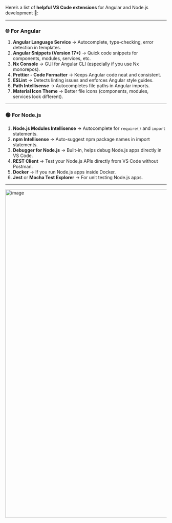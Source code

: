 Here’s a list of **helpful VS Code extensions** for Angular and Node.js development 🚀:

---

### 🌐 For Angular

1. **Angular Language Service** → Autocomplete, type-checking, error detection in templates.
2. **Angular Snippets (Version 17+)** → Quick code snippets for components, modules, services, etc.
3. **Nx Console** → GUI for Angular CLI (especially if you use Nx monorepos).
4. **Prettier - Code Formatter** → Keeps Angular code neat and consistent.
5. **ESLint** → Detects linting issues and enforces Angular style guides.
6. **Path Intellisense** → Autocompletes file paths in Angular imports.
7. **Material Icon Theme** → Better file icons (components, modules, services look different).

---

### 🟢 For Node.js

1. **Node.js Modules Intellisense** → Autocomplete for `require()` and `import` statements.
2. **npm Intellisense** → Auto-suggest npm package names in import statements.
3. **Debugger for Node.js** → Built-in, helps debug Node.js apps directly in VS Code.
4. **REST Client** → Test your Node.js APIs directly from VS Code without Postman.
5. **Docker** → If you run Node.js apps inside Docker.
6. **Jest** or **Mocha Test Explorer** → For unit testing Node.js apps.

---

<img width="1536" height="1024" alt="image" src="https://github.com/user-attachments/assets/d89d754a-5bc5-4f02-b16d-c41ca3c6a25f" />
